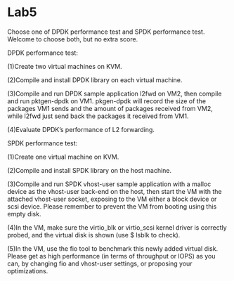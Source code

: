 # Lab5

Choose one of DPDK performance test and  SPDK performance test. Welcome to choose both, but no extra score.

DPDK performance test:

   (1)Create two virtual machines on KVM.

   (2)Compile and install DPDK library on each virtual machine.

   (3)Compile and run DPDK sample application l2fwd on VM2, then compile and run pktgen-dpdk on VM1.  pkgen-dpdk will record the size of the packages VM1 sends and the amount of packages received from VM2,  while l2fwd just send back the packages it received from VM1.

   (4)Evaluate DPDK’s performance of L2 forwarding.

SPDK performance test:

   (1)Create one virtual machine on KVM.

   (2)Compile and install SPDK library on the host machine.

   (3)Compile and run SPDK vhost-user sample application with a malloc device as the vhost-user back-end on the host, then start the VM with the attached vhost-user socket, exposing to the VM either a block device or scsi device. Please remember to prevent the VM from booting using this empty disk.

   (4)In the VM, make sure the virtio_blk or virtio_scsi kernel driver is correctly probed, and the virtual disk is shown (use $ lsblk to check).

   (5)In the VM, use the fio tool to benchmark this newly added virtual disk. Please get as high performance (in terms of throughput or IOPS) as you can, by changing fio and vhost-user settings, or proposing your optimizations.
